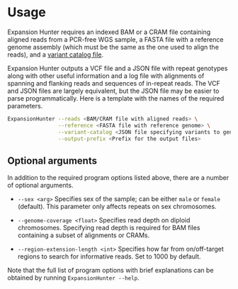 # Usage

Expansion Hunter requires an indexed BAM or a CRAM file containing aligned reads
from a PCR-free WGS sample, a FASTA file with a reference genome assembly (which
must be the same as the one used to align the reads), and a [variant catalog
file](04_VariantCatalogs.md).

Expansion Hunter outputs a VCF file and a JSON file with repeat genotypes along
with other useful information and a log file with alignments of spanning and
flanking reads and sequences of in-repeat reads. The VCF and JSON files are
largely equivalent, but the JSON file may be easier to parse programmatically.
Here is a template with the names of the required parameters.

```bash
ExpansionHunter --reads <BAM/CRAM file with aligned reads> \
                --reference <FASTA file with reference genome> \
                --variant-catalog <JSON file specifying variants to genotype> \
                --output-prefix <Prefix for the output files>
```

## Optional arguments

In addition to the required program options listed above, there are a number of
optional arguments.

* `--sex <arg>` Specifies sex of the sample; can be either `male` or `female`
  (default). This parameter only affects repeats on sex chromosomes.

* `--genome-coverage <float>` Specifies read depth on diploid chromosomes. Specifying
  read depth is required for BAM files containing a subset of alignments or CRAMs.

* `--region-extension-length <int>` Specifies how far from on/off-target regions
   to search for informative reads. Set to 1000 by default.

Note that the full list of program options with brief explanations can be
obtained by running `ExpansionHunter --help`.